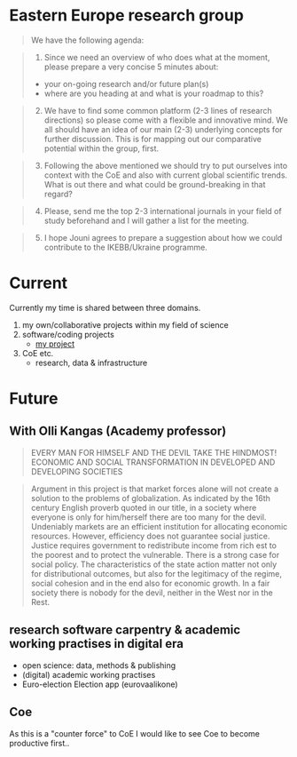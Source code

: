 # Eastern Europe research group

>We have the following agenda:

>1) Since we need an overview of who does what at the moment, please prepare a very concise 5 minutes about:
> - your on-going research and/or future plan(s)
> - where are you heading at and what is your roadmap to this?

>2) We have to find some common platform (2-3 lines of research directions) so please come with a flexible and innovative mind. We all should have an idea of our main (2-3) underlying concepts for further discussion. This is for mapping out our comparative potential within the group, first.

>3) Following the above mentioned we should try to put ourselves into context with the CoE and also with current global scientific trends. What is out there and what could be ground-breaking in that regard?

>4) Please, send me the top 2-3 international journals in your field of study beforehand and I will gather a list for the meeting.

>5) I hope Jouni agrees to prepare a suggestion about how we could contribute to the IKEBB/Ukraine programme. 

# Current

Currently my time is shared between three domains. 

1. my own/collaborative projects within my field of science
2. software/coding projects
    - [my project](http://muuankarski.github.io/phdthesis/)
3.  CoE etc.
    - research, data & infrastructure

# Future

## With Olli Kangas (Academy professor)

>EVERY MAN FOR HIMSELF AND THE DEVIL TAKE THE HINDMOST! ECONOMIC AND SOCIAL TRANSFORMATION IN DEVELOPED AND DEVELOPING SOCIETIES

>Argument in this project is that market forces alone will not create a solution to the problems of globalization. As indicated by the 16th century English proverb quoted in our title, in a society where everyone is only for him/herself there are too many for the devil. Undeniably markets are an efficient institution for allocating economic resources. However, efficiency does not guarantee social justice. Justice requires government to redistribute income from rich est to the poorest and to protect the vulnerable. There is a strong case for social policy. The characteristics of the state action matter not only for distributional outcomes, but also for the legitimacy of the regime, social cohesion and in the end also for economic growth. In a fair society there is nobody for the devil, neither in the West nor in the Rest.

## research software carpentry & academic working practises in digital era

- open science: data, methods & publishing
- (digital) academic working practises
- Euro-election Election app (eurovaalikone)

## Coe

As this is a "counter force" to CoE I would like to see Coe to become productive first..



